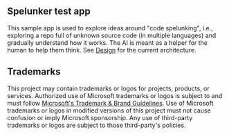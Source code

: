 ## Spelunker test app

This sample app is used to explore ideas around "code spelunking", i.e.,
exploring a repo full of unknown source code (in multiple languages) and
gradually understand how it works. The AI is meant as a helper for the human to
help them think. See [Design](./design.md) for the current architecture.

## Trademarks

This project may contain trademarks or logos for projects, products, or services. Authorized use of Microsoft
trademarks or logos is subject to and must follow
[Microsoft's Trademark & Brand Guidelines](https://www.microsoft.com/en-us/legal/intellectualproperty/trademarks/usage/general).
Use of Microsoft trademarks or logos in modified versions of this project must not cause confusion or imply Microsoft sponsorship.
Any use of third-party trademarks or logos are subject to those third-party's policies.
